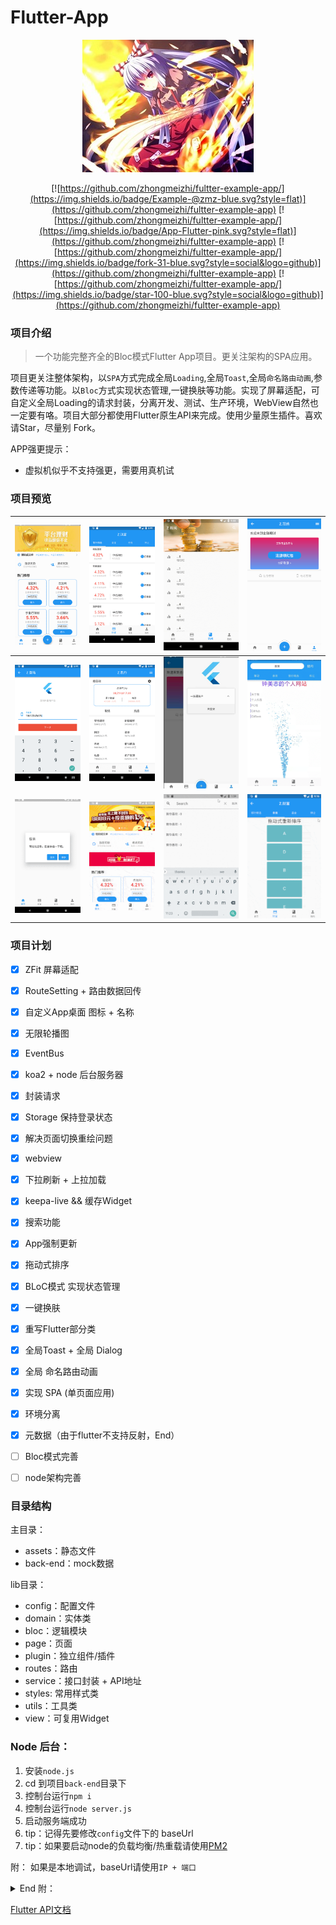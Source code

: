# Flutter-App

<div align=center>

![meihong](preview/meihong1.jpg)
  
[![https://github.com/zhongmeizhi/fultter-example-app/](https://img.shields.io/badge/Example-@zmz-blue.svg?style=flat)](https://github.com/zhongmeizhi/fultter-example-app)  [![https://github.com/zhongmeizhi/fultter-example-app/](https://img.shields.io/badge/App-Flutter-pink.svg?style=flat)](https://github.com/zhongmeizhi/fultter-example-app)  [![https://github.com/zhongmeizhi/fultter-example-app/](https://img.shields.io/badge/fork-31-blue.svg?style=social&logo=github)](https://github.com/zhongmeizhi/fultter-example-app)   [![https://github.com/zhongmeizhi/fultter-example-app/](https://img.shields.io/badge/star-100-blue.svg?style=social&logo=github)](https://github.com/zhongmeizhi/fultter-example-app)

</div>

### 项目介绍

> 一个功能完整齐全的Bloc模式Flutter App项目。更关注架构的SPA应用。

项目更关注整体架构，以`SPA`方式完成全局`Loading`,全局`Toast`,全局`命名路由动画`,参数传递等功能。以`Bloc`方式实现状态管理,一键换肤等功能。实现了屏幕适配，可自定义全局Loading的请求封装，分离开发、测试、生产环境，WebView自然也一定要有咯。项目大部分都使用Flutter原生API来完成。使用少量原生插件。喜欢请Star，尽量别 Fork。

APP强更提示：
* 虚拟机似乎不支持强更，需要用真机试


### 项目预览
|![1](/preview/11.png)|![2](/preview/22.png)|![3](/preview/33.png)|![4](/preview/44.png)|
|:--:|:--:|:--:|:--:|
![5](/preview/55.png)|![6](/preview/66.png)|![7](/preview/77.png)|![8](/preview/88.png)|
|![9](/preview/99.png)|![update](/preview/update1.gif)|![search](/preview/search1.gif)|![reorder](/preview/reorder1.gif)|



### 项目计划
* [x] ZFit 屏幕适配
* [x] RouteSetting + 路由数据回传
* [x] 自定义App桌面 图标 + 名称
* [x] 无限轮播图
* [x] EventBus
* [x] koa2 + node 后台服务器
* [x] 封装请求
* [x] Storage 保持登录状态
* [x] 解决页面切换重绘问题
* [x] webview
* [x] 下拉刷新 + 上拉加载
* [x] keepa-live && 缓存Widget
* [x] 搜索功能
* [x] App强制更新
* [x] 拖动式排序
* [x] BLoC模式 实现状态管理
* [x] 一键换肤
* [x] 重写Flutter部分类
* [x] 全局Toast + 全局 Dialog
* [x] 全局 命名路由动画
* [x] 实现 SPA (单页面应用)
* [x] 环境分离
* [x] 元数据（由于flutter不支持反射，End）
* [ ] Bloc模式完善
* [ ] node架构完善



### 目录结构

主目录：
* assets：静态文件
* back-end：mock数据


lib目录：
* config：配置文件
* domain：实体类
* bloc：逻辑模块
* page：页面
* plugin：独立组件/插件
* routes：路由
* service：接口封装 + API地址
* styles: 常用样式类
* utils：工具类
* view：可复用Widget


### Node 后台：
1. 安装`node.js`
2. cd 到项目`back-end`目录下
3. 控制台运行`npm i`
4. 控制台运行`node server.js`
5. 启动服务端成功
6. tip：记得先要修改`config`文件下的 baseUrl
7. tip：如果要启动node的负载均衡/热重载请使用[PM2](https://www.npmjs.com/package/pm2)

附： 如果是本地调试，baseUrl请使用`IP + 端口`


<details>
<summary>End 附：</summary>

* BLoC模式
* 不使用setState就能刷新页面
* 在多个页面中共享状态。

</details>


[Flutter API文档](https://flutter.io/docs/get-started/codelab)
